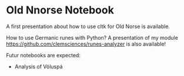 # Old Nnorse Notebook
A first presentation about how to use cltk for Old Norse is available.

How to use Germanic runes with Python? A presentation of my module https://github.com/clemsciences/runes-analyzer is also available!

Futur notebooks are expected:
- Analysis of Völuspá

